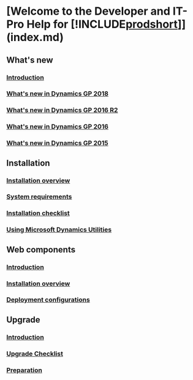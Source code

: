 # [Welcome to the Developer and IT-Pro Help for [!INCLUDE[prodshort](../includes/prodshort.md)]](index.md)
## What's new
### [Introduction](whats-new/introduction.md)
### [What's new in Dynamics GP 2018](whats-new/whats-new-in-gp-2018.md)
### [What's new in Dynamics GP 2016 R2](whats-new/whats-new-in-dynamics-gp-2016-r2.md)
### [What's new in Dynamics GP 2016](whats-new/whats-new-in-dynamics-gp-2016.md)
### [What's new in Dynamics GP 2015](whats-new/whats-new-in-dynamics-gp-2015.md)
## Installation
### [Installation overview](installation/introduction.md)
### [System requirements](upgrade/system-requirements.md)
### [Installation checklist](installation/checklist.md)
### [Using Microsoft Dynamics Utilities](installation/using-microsoft-dynamics-tilities.md)
## Web components
### [Introduction](web-components/introduction.md)
### [Installation overview](web-components/installation-overview.md)
### [Deployment configurations](web-components/deployment-configurations.md)
## Upgrade
### [Introduction](upgrade/introduction.md)
### [Upgrade Checklist](upgrade/upgrade-checklist.md)
### [Preparation](upgrade/preparation.md)

